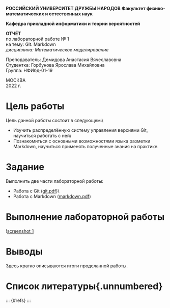 **РОССИЙСКИЙ УНИВЕРСИТЕТ ДРУЖБЫ НАРОДОВ**
**Факультет физико-математических и естественных наук**

**Кафедра прикладной информатики и теории вероятностей**




**ОТЧЁТ**<br>
по лабораторной работе № 1<br>
на тему: Git. Markdown<br>
*дисциплина: Математическое моделирование*

 

 

 

 
 


Преподаватель: Демидова Анастасия Вячеславовна<br>
Студентка: Горбунова Ярослава Михайловна<br>
Группа: НФИбд-01-19<br>



МОСКВА<br>
2022 г.


# Цель работы

Цель данной работы состоит в следующем:\
- Изучить распределённую систему управления версиями Git, научиться работать с ней\
- Познакомиться с основными возможностями языка разметки Markdown, научиться применять полученные знания на практике.

# Задание

Выполнить две части лабораторной работы:
* Работа с Git ([git.pdf](documents/git.pdf "Задание по Git"))\
* Работа с Markdown ([markdown.pdf](documents/markdown.pdf "Задание по markdown"))

# Выполнение лабораторной работы
!⁠[screenshot 1](images/1.jpg "Иллюстрация работы")


# Выводы

Здесь кратко описываются итоги проделанной работы.

# Список литературы{.unnumbered}

::: {#refs}
:::
